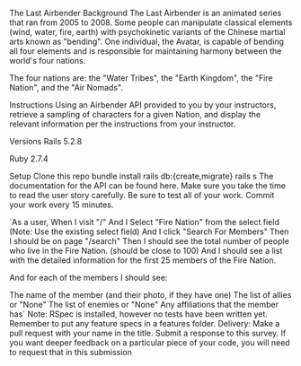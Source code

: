 The Last Airbender
Background
The Last Airbender is an animated series that ran from 2005 to 2008. Some people can manipulate classical elements (wind, water, fire, earth) with psychokinetic variants of the Chinese martial arts known as "bending". One individual, the Avatar, is capable of bending all four elements and is responsible for maintaining harmony between the world's four nations.

The four nations are: the "Water Tribes", the "Earth Kingdom", the "Fire Nation", and the "Air Nomads".

Instructions
Using an Airbender API provided to you by your instructors, retrieve a sampling of characters for a given Nation, and display the relevant information per the instructions from your instructor.

Versions
Rails 5.2.8

Ruby 2.7.4

Setup
Clone this repo
bundle install
rails db:{create,migrate}
rails s
The documentation for the API can be found here. Make sure you take the time to read the user story carefully. Be sure to test all of your work. Commit your work every 15 minutes.

`As a user, When I visit "/" And I Select "Fire Nation" from the select field (Note: Use the existing select field) And I click "Search For Members" Then I should be on page "/search" Then I should see the total number of people who live in the Fire Nation. (should be close to 100) And I should see a list with the detailed information for the first 25 members of the Fire Nation.

And for each of the members I should see:

The name of the member (and their photo, if they have one)
The list of allies or "None"
The list of enemies or "None"
Any affiliations that the member has`
Note: RSpec is installed, however no tests have been written yet. Remember to put any feature specs in a features folder. Delivery: Make a pull request with your name in the title. Submit a response to this survey. If you want deeper feedback on a particular piece of your code, you will need to request that in this submission